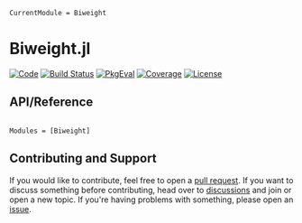 ```@meta
CurrentModule = Biweight
```

# Biweight.jl

[![Code](https://img.shields.io/badge/Code-GitHub-black.svg)](https://github.com/mileslucas/Biweight.jl)
[![Build Status](https://github.com/mileslucas/Biweight.jl/actions/workflows/CI.yml/badge.svg?branch=main)](https://github.com/mileslucas/Biweight.jl/actions/workflows/CI.yml?query=branch%3Amain)
[![PkgEval](https://juliaci.github.io/NanosoldierReports/pkgeval_badges/B/Biweight.svg)](https://juliaci.github.io/NanosoldierReports/pkgeval_badges/report.html)
[![Coverage](https://codecov.io/gh/mileslucas/Biweight.jl/branch/main/graph/badge.svg)](https://codecov.io/gh/mileslucas/Biweight.jl)
[![License](https://img.shields.io/github/license/mileslucas/Biweight.jl?color=yellow)](https://github.com/mileslucas/Biweight.jl/blob/main/LICENSE)

## API/Reference

```@index
```

```@autodocs
Modules = [Biweight]
```

## Contributing and Support

If you would like to contribute, feel free to open a [pull request](https://github.com/mileslucas/Biweight.jl/pulls). If you want to discuss something before contributing, head over to [discussions](https://github.com/mileslucas/Biweight.jl/discussions) and join or open a new topic. If you're having problems with something, please open an [issue](https://github.com/mileslucas/Biweight.jl/issues).
